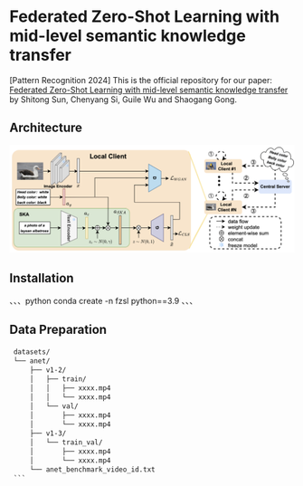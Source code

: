 # Federated Zero-Shot Learning with mid-level semantic knowledge transfer
[Pattern Recognition 2024] This is the official repository for our paper: [Federated Zero-Shot Learning with mid-level semantic knowledge transfer](https://www.sciencedirect.com/science/article/pii/S0031320324005752) by Shitong Sun, Chenyang Si, Guile Wu and Shaogang Gong.

## Architecture 
![FZSL Model](./images/model.png "Model Architecture")

## Installation
、、、python
conda create -n fzsl python==3.9
、、、

## Data Preparation
   ```
    datasets/
    └── anet/
        ├── v1-2/
        │   ├── train/
        │   │   ├── xxxx.mp4
        │   │   └── xxxx.mp4
        │   └── val/
        │       ├── xxxx.mp4
        │       └── xxxx.mp4
        ├── v1-3/
        │   └── train_val/
        │       ├── xxxx.mp4
        │       └── xxxx.mp4
        └── anet_benchmark_video_id.txt
    ```
